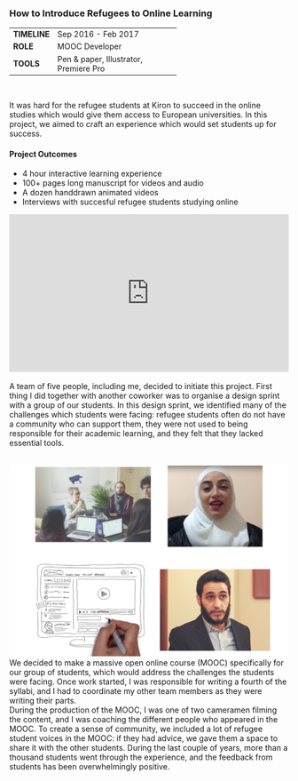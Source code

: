 ### How to Introduce Refugees to Online Learning

 <table style="width:60%">
  <tr>
    <td><b>TIMELINE</b></td>
    <td>Sep 2016 - Feb 2017</td>
  </tr>
  <tr>
    <td><b>ROLE</b></td>
    <td>MOOC Developer</td>
  </tr>
  <tr>
    <td><b>TOOLS</b></td>
    <td>Pen & paper, Illustrator, Premiere Pro </td>
  </tr>
</table> <br>

It was hard for the refugee students at Kiron to succeed in the online studies which would give them access to European universities. In this project, we aimed to craft an experience which would set students up for success.<br>
#### Project Outcomes

- 4 hour interactive learning experience
- 100+ pages long manuscript for videos and audio
- A dozen handdrawn animated videos
- Interviews with succesful refugee students studying online

<div style="padding:56.25% 0 0 0;position:relative;"><iframe src="https://player.vimeo.com/video/202977336?title=0&byline=0&portrait=0" style="position:absolute;top:0;left:0;width:100%;height:100%;" frameborder="0" webkitallowfullscreen mozallowfullscreen allowfullscreen></iframe></div><script src="https://player.vimeo.com/api/player.js"></script>
<br>A team of five people, including me, decided to initiate this project. First thing I did together with another coworker was to organise a design sprint with a group of our students. In this design sprint, we identified many of the challenges which students were facing: refugee students often do not have a community who can support them, they were not used to being responsible for their academic learning, and they felt that they lacked essential tools.<br><br>

![alt text](img/kiron_photos.png)
<br>We decided to make a massive open online course (MOOC) specifically for our group of students, which would address the challenges the students were facing. Once work started, I was responsible for writing a fourth of the syllabi, and I had to coordinate my other team members as they were writing their parts.
<br>During the production of the MOOC, I was one of two cameramen filming the content, and I was coaching the different people who appeared in the MOOC. To create a sense of community, we included a lot of refugee student voices in the MOOC: if they had advice, we gave them a space to share it with the other students. During the last couple of years, more than a thousand students went through the experience, and the feedback from students has been overwhelmingly positive.
